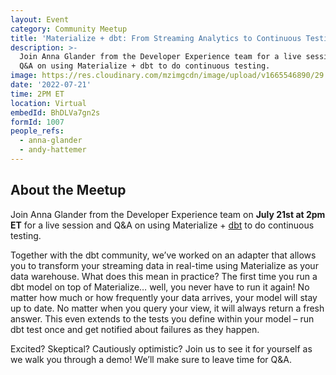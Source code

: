 ```yaml
---
layout: Event
category: Community Meetup
title: 'Materialize + dbt: From Streaming Analytics to Continuous Testing'
description: >-
  Join Anna Glander from the Developer Experience team for a live session and
  Q&A on using Materialize + dbt to do continuous testing.
image: https://res.cloudinary.com/mzimgcdn/image/upload/v1665546890/29.webp
date: '2022-07-21'
time: 2PM ET
location: Virtual
embedId: BhDLVa7gn2s
formId: 1007
people_refs:
  - anna-glander
  - andy-hattemer
---
```


## About the Meetup

Join Anna Glander from the Developer Experience team on <strong>July 21st at 2pm ET</strong> for a live session and Q&A on using Materialize + [dbt](https://www.getdbt.com/) to do continuous testing.

Together with the dbt community, we’ve worked on an adapter that allows you to transform your streaming data in real-time using Materialize as your data warehouse. What does this mean in practice? The first time you run a dbt model on top of Materialize… well, you never have to run it again! No matter how much or how frequently your data arrives, your model will stay up to date. No matter when you query your view, it will always return a fresh answer. This even extends to the tests you define within your model – run dbt test once and get notified about failures as they happen.

Excited? Skeptical? Cautiously optimistic? Join us to see it for yourself as we walk you through a demo! We’ll make sure to leave time for Q&A.
